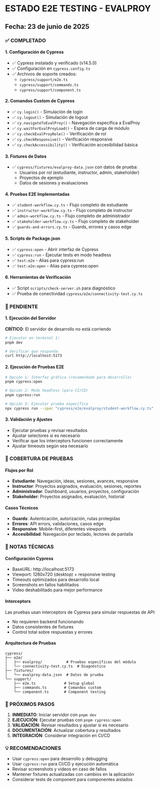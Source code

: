 # ESTADO E2E TESTING - EVALPROY

## Fecha: 23 de junio de 2025

### ✅ COMPLETADO

#### 1. Configuración de Cypress

- ✅ Cypress instalado y verificado (v14.5.0)
- ✅ Configuración en `cypress.config.ts`
- ✅ Archivos de soporte creados:
  - `cypress/support/e2e.ts`
  - `cypress/support/commands.ts`
  - `cypress/support/component.ts`

#### 2. Comandos Custom de Cypress

- ✅ `cy.login()` - Simulación de login
- ✅ `cy.logout()` - Simulación de logout
- ✅ `cy.navigateToEvalProy()` - Navegación específica a EvalProy
- ✅ `cy.waitForEvalProyLoad()` - Espera de carga de módulo
- ✅ `cy.checkEvalProyRole()` - Verificación de rol
- ✅ `cy.checkResponsive()` - Verificación responsive
- ✅ `cy.checkAccessibility()` - Verificación accesibilidad básica

#### 3. Fixtures de Datos

- ✅ `cypress/fixtures/evalproy-data.json` con datos de prueba:
  - Usuarios por rol (estudiante, instructor, admin, stakeholder)
  - Proyectos de ejemplo
  - Datos de sesiones y evaluaciones

#### 4. Pruebas E2E Implementadas

- ✅ `student-workflow.cy.ts` - Flujo completo de estudiante
- ✅ `instructor-workflow.cy.ts` - Flujo completo de instructor
- ✅ `admin-workflow.cy.ts` - Flujo completo de administrador
- ✅ `stakeholder-workflow.cy.ts` - Flujo completo de stakeholder
- ✅ `guards-and-errors.cy.ts` - Guards, errores y casos edge

#### 5. Scripts de Package.json

- ✅ `cypress:open` - Abrir interfaz de Cypress
- ✅ `cypress:run` - Ejecutar tests en modo headless
- ✅ `test:e2e` - Alias para cypress:run
- ✅ `test:e2e:open` - Alias para cypress:open

#### 6. Herramientas de Verificación

- ✅ Script `scripts/check-server.sh` para diagnóstico
- ✅ Prueba de conectividad `cypress/e2e/connectivity-test.cy.ts`

### 🔄 PENDIENTE

#### 1. Ejecución del Servidor

**CRÍTICO**: El servidor de desarrollo no está corriendo

```bash
# Ejecutar en terminal 1:
pnpm dev

# Verificar que responda:
curl http://localhost:5173
```

#### 2. Ejecución de Pruebas E2E

```bash
# Opción 1: Interfaz gráfica (recomendado para desarrollo)
pnpm cypress:open

# Opción 2: Modo headless (para CI/CD)
pnpm cypress:run

# Opción 3: Ejecutar prueba específica
npx cypress run --spec "cypress/e2e/evalproy/student-workflow.cy.ts"
```

#### 3. Validación y Ajustes

- Ejecutar pruebas y revisar resultados
- Ajustar selectores si es necesario
- Verificar que los interceptors funcionen correctamente
- Ajustar timeouts según sea necesario

### 🎯 COBERTURA DE PRUEBAS

#### Flujos por Rol

- **Estudiante**: Navegación, ideas, sesiones, avances, responsive
- **Instructor**: Proyectos asignados, evaluación, sesiones, reportes
- **Administrador**: Dashboard, usuarios, proyectos, configuración
- **Stakeholder**: Proyectos asignados, evaluación, historial

#### Casos Técnicos

- **Guards**: Autenticación, autorización, rutas protegidas
- **Errores**: API errors, validaciones, casos edge
- **Responsive**: Mobile-first, diferentes viewports
- **Accesibilidad**: Navegación por teclado, lectores de pantalla

### 📝 NOTAS TÉCNICAS

#### Configuración Cypress

- BaseURL: http://localhost:5173
- Viewport: 1280x720 (desktop) + responsive testing
- Timeouts optimizados para desarrollo local
- Screenshots en fallos habilitados
- Video deshabilitado para mejor performance

#### Interceptors

Las pruebas usan interceptors de Cypress para simular respuestas de API:

- No requieren backend funcionando
- Datos consistentes de fixtures
- Control total sobre respuestas y errores

#### Arquitectura de Pruebas

```
cypress/
├── e2e/
│   ├── evalproy/           # Pruebas específicas del módulo
│   └── connectivity-test.cy.ts  # Diagnóstico
├── fixtures/
│   └── evalproy-data.json  # Datos de prueba
└── support/
    ├── e2e.ts             # Setup global
    ├── commands.ts        # Comandos custom
    └── component.ts       # Component testing
```

### 🚀 PRÓXIMOS PASOS

1. **INMEDIATO**: Iniciar servidor con `pnpm dev`
2. **EJECUCIÓN**: Ejecutar pruebas con `pnpm cypress:open`
3. **VALIDACIÓN**: Revisar resultados y ajustar si es necesario
4. **DOCUMENTACIÓN**: Actualizar cobertura y resultados
5. **INTEGRACIÓN**: Considerar integración en CI/CD

### 💡 RECOMENDACIONES

- Usar `cypress:open` para desarrollo y debugging
- Usar `cypress:run` para CI/CD y ejecución automática
- Revisar screenshots y videos en caso de fallos
- Mantener fixtures actualizadas con cambios en la aplicación
- Considerar tests de component para componentes aislados
